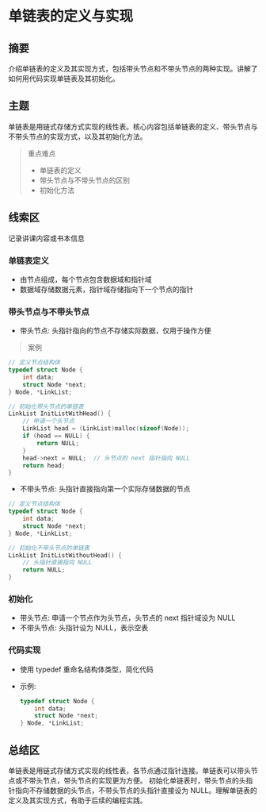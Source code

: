 # 单链表的定义与实现

## 摘要

介绍单链表的定义及其实现方式，包括带头节点和不带头节点的两种实现。讲解了如何用代码实现单链表及其初始化。

## 主题

单链表是用链式存储方式实现的线性表。核心内容包括单链表的定义、带头节点与不带头节点的实现方式，以及其初始化方法。

> 重点难点
>
> - 单链表的定义
> - 带头节点与不带头节点的区别
> - 初始化方法

## 线索区

记录讲课内容或书本信息

### 单链表定义

- 由节点组成，每个节点包含数据域和指针域
- 数据域存储数据元素，指针域存储指向下一个节点的指针

### 带头节点与不带头节点

- 带头节点: 头指针指向的节点不存储实际数据，仅用于操作方便

> 案例

```cpp
// 定义节点结构体
typedef struct Node {
    int data;
    struct Node *next;
} Node, *LinkList;

// 初始化带头节点的单链表
LinkList InitListWithHead() {
    // 申请一个头节点
    LinkList head = (LinkList)malloc(sizeof(Node));
    if (head == NULL) {
        return NULL;
    }
    head->next = NULL;  // 头节点的 next 指针指向 NULL
    return head;
}
```

- 不带头节点: 头指针直接指向第一个实际存储数据的节点

```cpp
// 定义节点结构体
typedef struct Node {
    int data;
    struct Node *next;
} Node, *LinkList;

// 初始化不带头节点的单链表
LinkList InitListWithoutHead() {
    // 头指针直接指向 NULL
    return NULL;
}

```

### 初始化

- 带头节点: 申请一个节点作为头节点，头节点的 next 指针域设为 NULL
- 不带头节点: 头指针设为 NULL，表示空表

### 代码实现

- 使用 typedef 重命名结构体类型，简化代码
- 示例:

  ```cpp
  typedef struct Node {
      int data;
      struct Node *next;
  } Node, *LinkList;
  ```

## 总结区

单链表是用链式存储方式实现的线性表，各节点通过指针连接。单链表可以带头节点或不带头节点，带头节点的实现更为方便。
初始化单链表时，带头节点的头指针指向不存储数据的头节点，不带头节点的头指针直接设为 NULL。理解单链表的定义及其实现方式，有助于后续的编程实践。
